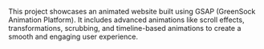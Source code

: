 This project showcases an animated website built using GSAP (GreenSock Animation Platform). It includes advanced animations like scroll effects, transformations, scrubbing, and timeline-based animations to create a smooth and engaging user experience.
